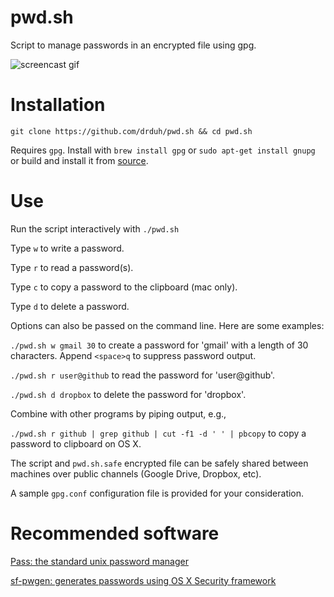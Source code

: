 # pwd.sh

Script to manage passwords in an encrypted file using gpg.

![screencast gif](https://i.imgur.com/sQoF3VN.gif)

# Installation

    git clone https://github.com/drduh/pwd.sh && cd pwd.sh

Requires `gpg`. Install with `brew install gpg` or `sudo apt-get install gnupg` or build and install it from [source](https://www.gnupg.org/download/index.html).

# Use

Run the script interactively with `./pwd.sh`

Type `w` to write a password.

Type `r` to read a password(s).

Type `c` to copy a password to the clipboard (mac only).

Type `d` to delete a password.

Options can also be passed on the command line. Here are some examples:

`./pwd.sh w gmail 30` to create a password for 'gmail' with a length of 30 characters. Append `<space>q` to suppress password output.

`./pwd.sh r user@github` to read the password for 'user@github'.

`./pwd.sh d dropbox` to delete the password for 'dropbox'.

Combine with other programs by piping output, e.g.,

`./pwd.sh r github | grep github | cut -f1 -d ' ' | pbcopy` to copy a password to clipboard on OS X.

The script and `pwd.sh.safe` encrypted file can be safely shared between machines over public channels (Google Drive, Dropbox, etc).

A sample `gpg.conf` configuration file is provided for your consideration.

# Recommended software

[Pass: the standard unix password manager](http://www.passwordstore.org/)

[sf-pwgen: generates passwords using OS X Security framework](https://github.com/anders/pwgen)

